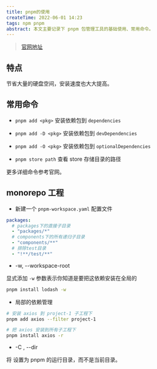 ```yaml
---
title: pnpm的使用
createTime: 2022-06-01 14:23
tags: npm pnpm
abstract: 本文主要记录下 pnpm 包管理工具的基础使用、常用命令。
---
```


> [官网地址](https://www.pnpm.cn/)

## 特点

节省大量的硬盘空间，安装速度也大大提高。

## 常用命令

- `pnpm add <pkg>`
  安装依赖包到 `dependencies`

- `pnpm add -D <pkg>`
  安装依赖包到 `devDependencies`

- `pnpm add -O <pkg>`
  安装依赖包到 `optionalDependencies`

- `pnpm store path`
  查看 store 存储目录的路径

更多详细命令参考官网。

## monorepo 工程

- 新建一个 `pnpm-workspace.yaml` 配置文件

```yaml
packages:
  # packages下的直接子目录
  - "packages/*"
  # components下的所有递归子目录
  - "components/**"
  # 排除test目录
  - "!**/test/**"
```

- -w, --workspace-root

显式添加 `-w` 参数表示你知道是要把这依赖安装在全局的

```bash
pnpm install lodash -w
```

- 局部的依赖管理

```bash
# 安装 axios 到 project-1 子工程下
pnpm add axios --filter project-1

# 把 axios 安装到所有子工程下
pnpm install axios -r
```

- -C <path>, --dir <path>

将 <path> 设置为 pnpm 的运行目录，而不是当前目录。
